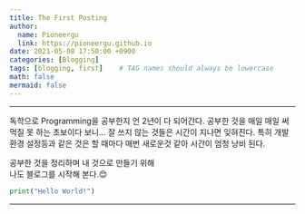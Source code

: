 ```yaml
---
title: The First Posting
author:
  name: Pioneergu
  link: https://pioneergu.github.io
date: 2021-05-08 17:50:00 +0900
categories: [Blogging]
tags: [blogging, first]    # TAG names should always be lowercase
math: false
mermaid: false
---
```



---
독학으로 Programming을 공부한지 언 2년이 다 되어간다. 
공부한 것을 매일 매일 써먹질 못 하는 초보이다 보니...
잘 쓰지 않는 것들은 시간이 지나면 잊혀진다.
특히 개발환경 설정등과 같은 것은 할 때마다 매번 새로운것 같아 시간이 엄청 낭비 된다.
  
공부한 것을 정리하며 내 것으로 만들기 위해  
나도 블로그를 시작해 본다.😊
```python
print("Hello World!")
```
---
